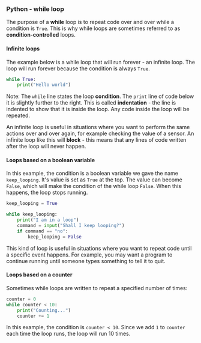 ### Python - while loop

The purpose of a **while** loop is to repeat code over and over while a condition is `True`. This is why while loops are sometimes referred to as **condition-controlled** loops.

#### Infinite loops
The example below is a while loop that will run forever - an infinite loop. The loop will run forever because the condition is always `True`.

```python
while True:
    print("Hello world")
```

Note: The `while` line states the loop **condition**. The `print` line of code below it is slightly further to the right. This is called __indentation__ - the line is indented to show that it is inside the loop. Any code inside the loop will be repeated.

An infinite loop is useful in situations where you want to perform the same actions over and over again, for example checking the value of a sensor. An infinite loop like this will **block** - this means that any lines of code written after the loop will never happen.

#### Loops based on a boolean variable

In this example, the condition is a boolean variable we gave the name `keep_looping`. It's value is set as `True` at the top. The value can become `False`, which will make the condition of the while loop `False`. When this happens, the loop stops running.

```python
keep_looping = True

while keep_looping:
    print("I am in a loop")
    command = input("Shall I keep looping?")
    if command == "no":
        keep_looping = False
```

This kind of loop is useful in situations where you want to repeat code until a specific event happens. For example, you may want a program to continue running until someone types something to tell it to quit.

#### Loops based on a counter

Sometimes while loops are written to repeat a specified number of times:

```python
counter = 0
while counter < 10:
    print("Counting...")
    counter += 1
```
In this example, the condition is `counter < 10`. Since we add `1` to `counter` each time the loop runs, the loop will run 10 times.
